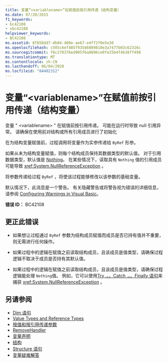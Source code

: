 ```yaml
---
title: 变量“<variablename>”在赋值前按引用传递（结构变量）
ms.date: 07/20/2015
f1_keywords:
- bc42108
- vbc42108
helpviewer_keywords:
- BC42108
ms.assetid: 8f858dd7-db04-408e-ae67-e4ff2f0e5e30
ms.openlocfilehash: c505c6ef485f93546889810e3a7477b03c62316c
ms.sourcegitcommit: f8c270376ed905f6a8896ce0fe25b4f4b38ff498
ms.translationtype: MT
ms.contentlocale: zh-CN
ms.lasthandoff: 06/04/2020
ms.locfileid: "84402312"
---
```

# <a name="variable-variablename-is-passed-by-reference-before-it-has-been-assigned-a-value-structure-variable"></a>变量“\<variablename>”在赋值前按引用传递（结构变量）
变量 " \<variablename> " 在赋值前按引用传递。 可能在运行时导致 null 引用异常。 请确保在使用前对结构或所有引用成员进行了初始化  
  
 在为结构变量赋值前，过程调用将变量作为实参传递给 `ByRef` 形参。  
  
 如果从未为结构变量赋值，则每个结构成员保持其数据类型的默认值。 对于引用数据类型，默认值是 [Nothing](../language-reference/nothing.md)。 在某些情况下，读取具有 `Nothing` 值的引用成员可能导致 <xref:System.NullReferenceException> 。  
  
 将参数传递给过程 `ByRef` ，将使该过程能够修改以该参数的基础变量。  
  
 默认情况下，此消息是一个警告。 有关隐藏警告或将警告视为错误的详细信息，请参阅 [Configuring Warnings in Visual Basic](/visualstudio/ide/configuring-warnings-in-visual-basic)。  
  
 **错误 ID：** BC42108  
  
## <a name="to-correct-this-error"></a>更正此错误  
  
- 如果想让过程通过 `ByRef` 参数为结构成员赋值而成员是否已持有值并不重要，则无需进行任何操作。  
  
- 如果过程中的逻辑在赋值之前读取结构成员，且该成员是值类型，请确保过程逻辑不取决于成员是否持有其默认值。  
  
- 如果过程中的逻辑在赋值之前读取结构成员，且该成员是值类型，请确保过程逻辑能处理 `Nothing`值。 例如，它可以使用[Try .。。Catch .。。Finally 语句](../language-reference/statements/try-catch-finally-statement.md)来捕获 <xref:System.NullReferenceException> 。  
  
## <a name="see-also"></a>另请参阅

- [Dim 语句](../language-reference/statements/dim-statement.md)
- [Value Types and Reference Types](../programming-guide/language-features/data-types/value-types-and-reference-types.md)
- [按值和按引用传递参数](../programming-guide/language-features/procedures/passing-arguments-by-value-and-by-reference.md)
- [RemoveHandler](../language-reference/modifiers/byref.md)
- [变量声明](../programming-guide/language-features/variables/variable-declaration.md)
- [结构](../programming-guide/language-features/data-types/structures.md)
- [Structure 语句](../language-reference/statements/structure-statement.md)
- [变量疑难解答](../programming-guide/language-features/variables/troubleshooting-variables.md)
